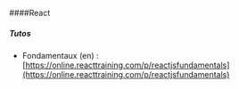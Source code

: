 ####React

##### Tutos
- Fondamentaux (en) : [https://online.reacttraining.com/p/reactjsfundamentals](https://online.reacttraining.com/p/reactjsfundamentals)
